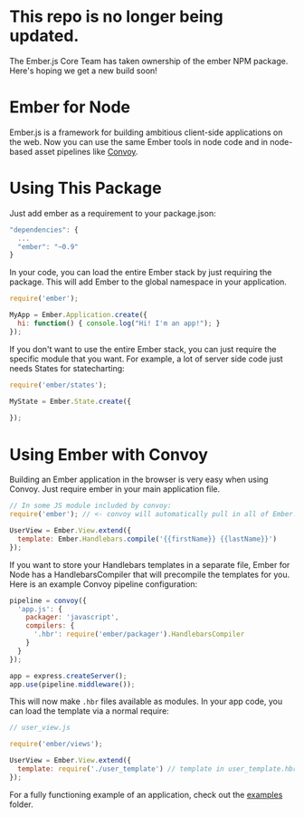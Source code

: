 # This repo is no longer being updated. 

The Ember.js Core Team has taken ownership of the ember NPM package. Here's hoping we get a new build soon!


# Ember for Node

Ember.js is a framework for building ambitious client-side applications on the
web. Now you can use the same Ember tools in node code and in node-based asset
pipelines like [Convoy](http://github.com/charlesjolley/convoy).

# Using This Package

Just add ember as a requirement to your package.json:

```javascript
"dependencies": {
  ...
  "ember": "~0.9"
}
```

In your code, you can load the entire Ember stack by just requiring the package.
This will add Ember to the global namespace in your application.

```javascript
require('ember');

MyApp = Ember.Application.create({
  hi: function() { console.log("Hi! I'm an app!"); }
});
```

If you don't want to use the entire Ember stack, you can just require the 
specific module that you want. For example, a lot of server side code just 
needs States for statecharting:

```javascript
require('ember/states');

MyState = Ember.State.create({
  
});
```

# Using Ember with Convoy

Building an Ember application in the browser is very easy when using Convoy.
Just require ember in your main application file.

```javascript
// In some JS module included by convoy:
require('ember'); // <- convoy will automatically pull in all of Ember.

UserView = Ember.View.extend({
  template: Ember.Handlebars.compile('{{firstName}} {{lastName}}')
});
```

If you want to store your Handlebars templates in a separate file, Ember for
Node has a HandlebarsCompiler that will precompile the templates for you. 
Here is an example Convoy pipeline configuration:

```javascript
pipeline = convoy({
  'app.js': {
    packager: 'javascript',
    compilers: {
      '.hbr': require('ember/packager').HandlebarsCompiler
    }
  }
});

app = express.createServer();
app.use(pipeline.middleware());
```

This will now make `.hbr` files available as modules. In your app code, you
can load the template via a normal require:

```javascript
// user_view.js

require('ember/views');

UserView = Ember.View.extend({
  template: require('./user_template') // template in user_template.hbr
});
```

For a fully functioning example of an application, check out the 
[examples](https://github.com/charlesjolley/node-ember/tree/master/examples) 
folder.
